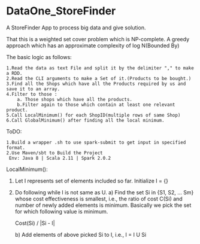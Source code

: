 # DataOne_StoreFinder
A StoreFinder App to process big data and give solution.

That this is a weighted set cover problem which is NP-complete.
A greedy approach which has an approximate complexity of log N(Bounded By)

The basic logic as follows:

    1.Read the data as text File and split it by the delimiter "," to make a RDD.
    2.Read the CLI arguments to make a Set of it.(Products to be bought.)
    3.Find all the Shops which have all the Products required by us and save it to an array.
    4.Filter to those :
        a. Those shops which have all the products.
        b.Filter again to those which contain at least one relevant product.
    5.Call LocalMinimum() for each ShopID(multiple rows of same Shop)
    6.Call GlobalMinimum() after finding all the local minimum.


ToDO:

    1.Build a wrapper .sh to use spark-submit to get input in specified format.
    2.Use Maven/sbt to Build the Project
     Env: Java 8 | Scala 2.11 | Spark 2.0.2


LocalMinimum():

1) Let I represents set of elements included so far.  Initialize I = {}
2) Do following while I is not same as U.
    a) Find the set Si in {S1, S2, ... Sm} whose cost effectiveness is 
      smallest, i.e., the ratio of cost C(Si) and number of newly added elements is minimum. 
      Basically we pick the set for which following value is minimum.
      
      Cost(Si) / |Si - I|
      
    b) Add elements of above picked Si to I, i.e.,  I = I U Si


